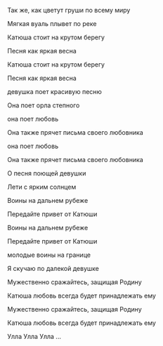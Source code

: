 Так же, как цветут груши по всему миру

Мягкая вуаль плывет по реке

Катюша стоит на крутом берегу

Песня как яркая весна

Катюша стоит на крутом берегу

Песня как яркая весна

девушка поет красивую песню

Она поет орла степного

она поет любовь

Она также прячет письма своего любовника

она поет любовь

Она также прячет письма своего любовника

О песня поющей девушки

Лети с ярким солнцем

Воины на дальнем рубеже

Передайте привет от Катюши

Воины на дальнем рубеже

Передайте привет от Катюши

молодые воины на границе

Я скучаю по далекой девушке

Мужественно сражайтесь, защищая Родину

Катюша любовь всегда будет принадлежать ему

Мужественно сражайтесь, защищая Родину

Катюша любовь всегда будет принадлежать ему

Улла Улла Улла ...
